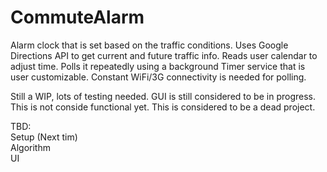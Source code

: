 # CommuteAlarm
Alarm clock that is set based on the traffic conditions. Uses Google Directions API to get current and future traffic info. Reads user calendar to adjust time. Polls it repeatedly using a background Timer service that is user customizable. Constant WiFi/3G connectivity is needed for polling.

Still a WIP, lots of testing needed. GUI is still considered to be in progress. This is not conside functional yet. This is considered to be a dead project.

TBD: <br/>
Setup (Next tim)<br/>
Algorithm <br/>
UI <br/>
